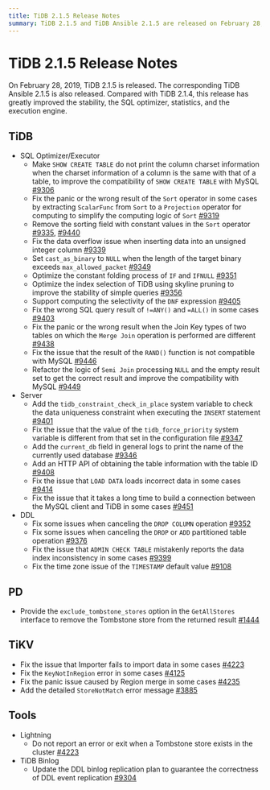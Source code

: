 ```yaml
---
title: TiDB 2.1.5 Release Notes
summary: TiDB 2.1.5 and TiDB Ansible 2.1.5 are released on February 28, 2019. The release improves stability, SQL optimizer, statistics, and execution engine. Fixes include issues with sorting, data overflow, and SQL query results. New features include system variables, HTTP API, and detailed error messages. PD now has an option to exclude Tombstone stores, and TiKV fixes issues with data import, errors, and panic caused by Region merge. Tools like Lightning and TiDB Binlog also receive updates.
---
```


# TiDB 2.1.5 Release Notes

On February 28, 2019, TiDB 2.1.5 is released. The corresponding TiDB Ansible 2.1.5 is also released. Compared with TiDB 2.1.4, this release has greatly improved the stability, the SQL optimizer, statistics, and the execution engine.

## TiDB

+ SQL Optimizer/Executor
    - Make `SHOW CREATE TABLE` do not print the column charset information when the charset information of a column is the same with that of a table, to improve the compatibility of `SHOW CREATE TABLE` with MySQL [#9306](https://github.com/pingcap/tidb/pull/9306)
    - Fix the panic or the wrong result of the `Sort` operator in some cases by extracting `ScalarFunc` from `Sort` to a `Projection` operator for computing to simplify the computing logic of `Sort` [#9319](https://github.com/pingcap/tidb/pull/9319)
    - Remove the sorting field with constant values in the `Sort` operator [#9335](https://github.com/pingcap/tidb/pull/9335), [#9440](https://github.com/pingcap/tidb/pull/9440)
    - Fix the data overflow issue when inserting data into an unsigned integer column [#9339](https://github.com/pingcap/tidb/pull/9339)
    - Set `cast_as_binary` to `NULL` when the length of the target binary exceeds `max_allowed_packet` [#9349](https://github.com/pingcap/tidb/pull/9349)
    - Optimize the constant folding process of `IF` and `IFNULL` [#9351](https://github.com/pingcap/tidb/pull/9351)
    - Optimize the index selection of TiDB using skyline pruning to improve the stability of simple queries [#9356](https://github.com/pingcap/tidb/pull/9356)
    - Support computing the selectivity of the `DNF` expression [#9405](https://github.com/pingcap/tidb/pull/9405)
    - Fix the wrong SQL query result of `!=ANY()` and `=ALL()` in some cases [#9403](https://github.com/pingcap/tidb/pull/9403)
    - Fix the panic or the wrong result when the Join Key types of two tables on which the `Merge Join` operation is performed are different [#9438](https://github.com/pingcap/tidb/pull/9438)
    - Fix the issue that the result of the `RAND()` function is not compatible with MySQL [#9446](https://github.com/pingcap/tidb/pull/9446)
    - Refactor the logic of `Semi Join` processing `NULL` and the empty result set to get the correct result and improve the compatibility with MySQL [#9449](https://github.com/pingcap/tidb/pull/9449)
+ Server
    - Add the `tidb_constraint_check_in_place` system variable to check the data uniqueness constraint when executing the `INSERT` statement [#9401](https://github.com/pingcap/tidb/pull/9401)
    - Fix the issue that the value of the `tidb_force_priority` system variable is different from that set in the configuration file [#9347](https://github.com/pingcap/tidb/pull/9347)
    - Add the `current_db` field in general logs to print the name of the currently used database [#9346](https://github.com/pingcap/tidb/pull/9346)
    - Add an HTTP API of obtaining the table information with the table ID [#9408](https://github.com/pingcap/tidb/pull/9408)
    - Fix the issue that `LOAD DATA` loads incorrect data in some cases [#9414](https://github.com/pingcap/tidb/pull/9414)
    - Fix the issue that it takes a long time to build a connection between the MySQL client and TiDB in some cases [#9451](https://github.com/pingcap/tidb/pull/9451)
+ DDL
    - Fix some issues when canceling the `DROP COLUMN` operation [#9352](https://github.com/pingcap/tidb/pull/9352)
    - Fix some issues when canceling the `DROP` or `ADD` partitioned table operation [#9376](https://github.com/pingcap/tidb/pull/9376)
    - Fix the issue that `ADMIN CHECK TABLE` mistakenly reports the data index inconsistency in some cases [#9399](https://github.com/pingcap/tidb/pull/9399)
    - Fix the time zone issue of the `TIMESTAMP` default value [#9108](https://github.com/pingcap/tidb/pull/9108)

## PD

- Provide the `exclude_tombstone_stores` option in the `GetAllStores` interface to remove the Tombstone store from the returned result [#1444](https://github.com/pingcap/pd/pull/1444)

## TiKV

- Fix the issue that Importer fails to import data in some cases [#4223](https://github.com/tikv/tikv/pull/4223)
- Fix the `KeyNotInRegion` error in some cases [#4125](https://github.com/tikv/tikv/pull/4125)
- Fix the panic issue caused by Region merge in some cases [#4235](https://github.com/tikv/tikv/pull/4235)
- Add the detailed `StoreNotMatch` error message [#3885](https://github.com/tikv/tikv/pull/3885)

## Tools

+ Lightning
    - Do not report an error or exit when a Tombstone store exists in the cluster [#4223](https://github.com/tikv/tikv/pull/4223)
+ TiDB Binlog
    - Update the DDL binlog replication plan to guarantee the correctness of DDL event replication [#9304](https://github.com/pingcap/tidb/issues/9304)